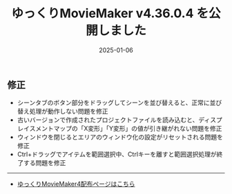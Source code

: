 ﻿---
title: ゆっくりMovieMaker v4.36.0.4 を公開しました
date: 2025-01-06
tags: [YMM4,お知らせ]
---
## 修正
- シーンタブのボタン部分をドラッグしてシーンを並び替えると、正常に並び替え処理が動作しない問題を修正
- 古いバージョンで作成されたプロジェクトファイルを読み込むと、ディスプレイスメントマップの「X変形」「Y変形」の値が引き継がれない問題を修正
- ウィンドウを閉じるとエリアのウィンドウ化の設定がリセットされる問題を修正
- Ctrl+ドラッグでアイテムを範囲選択中、Ctrlキーを離すと範囲選択処理が終了する問題を修正

---

- [ゆっくりMovieMaker4配布ページはこちら](../index.md)